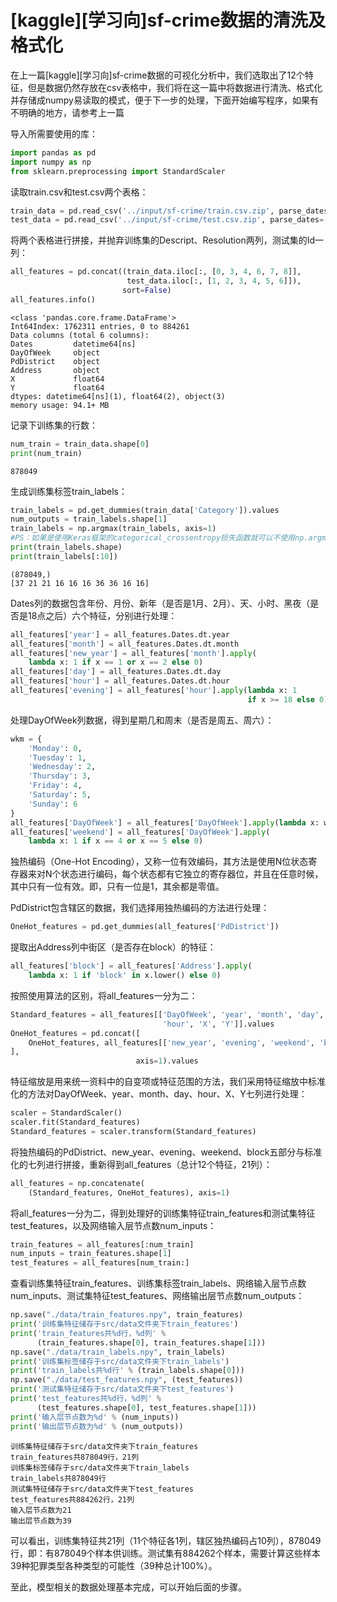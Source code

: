 # [kaggle][学习向]sf-crime数据的清洗及格式化

在上一篇[kaggle][学习向]sf-crime数据的可视化分析中，我们选取出了12个特征，但是数据仍然存放在csv表格中，我们将在这一篇中将数据进行清洗、格式化并存储成numpy易读取的模式，便于下一步的处理，下面开始编写程序，如果有不明确的地方，请参考上一篇

导入所需要使用的库：


```python
import pandas as pd
import numpy as np
from sklearn.preprocessing import StandardScaler
```

读取train.csv和test.csv两个表格：


```python
train_data = pd.read_csv('../input/sf-crime/train.csv.zip', parse_dates=['Dates'])
test_data = pd.read_csv('../input/sf-crime/test.csv.zip', parse_dates=['Dates'])
```

将两个表格进行拼接，并抛弃训练集的Descript、Resolution两列，测试集的Id一列：


```python
all_features = pd.concat((train_data.iloc[:, [0, 3, 4, 6, 7, 8]],
                          test_data.iloc[:, [1, 2, 3, 4, 5, 6]]),
                         sort=False)
all_features.info()
```

    <class 'pandas.core.frame.DataFrame'>
    Int64Index: 1762311 entries, 0 to 884261
    Data columns (total 6 columns):
    Dates         datetime64[ns]
    DayOfWeek     object
    PdDistrict    object
    Address       object
    X             float64
    Y             float64
    dtypes: datetime64[ns](1), float64(2), object(3)
    memory usage: 94.1+ MB
    

记录下训练集的行数：


```python
num_train = train_data.shape[0]
print(num_train)
```

    878049
    

生成训练集标签train_labels：


```python
train_labels = pd.get_dummies(train_data['Category']).values
num_outputs = train_labels.shape[1]
train_labels = np.argmax(train_labels, axis=1)
#PS：如果是使用Keras框架的categorical_crossentropy损失函数就可以不使用np.argmax
print(train_labels.shape)
print(train_labels[:10])
```

    (878049,)
    [37 21 21 16 16 16 36 36 16 16]
    

Dates列的数据包含年份、月份、新年（是否是1月、2月）、天、小时、黑夜（是否是18点之后）六个特征，分别进行处理：


```python
all_features['year'] = all_features.Dates.dt.year
all_features['month'] = all_features.Dates.dt.month
all_features['new_year'] = all_features['month'].apply(
    lambda x: 1 if x == 1 or x == 2 else 0)
all_features['day'] = all_features.Dates.dt.day
all_features['hour'] = all_features.Dates.dt.hour
all_features['evening'] = all_features['hour'].apply(lambda x: 1
                                                     if x >= 18 else 0)
```

处理DayOfWeek列数据，得到星期几和周末（是否是周五、周六）：


```python
wkm = {
    'Monday': 0,
    'Tuesday': 1,
    'Wednesday': 2,
    'Thursday': 3,
    'Friday': 4,
    'Saturday': 5,
    'Sunday': 6
}
all_features['DayOfWeek'] = all_features['DayOfWeek'].apply(lambda x: wkm[x])
all_features['weekend'] = all_features['DayOfWeek'].apply(
    lambda x: 1 if x == 4 or x == 5 else 0)
```

独热编码（One-Hot Encoding），又称一位有效编码，其方法是使用N位状态寄存器来对N个状态进行编码，每个状态都有它独立的寄存器位，并且在任意时候，其中只有一位有效。即，只有一位是1，其余都是零值。

PdDistrict包含辖区的数据，我们选择用独热编码的方法进行处理：


```python
OneHot_features = pd.get_dummies(all_features['PdDistrict'])
```

提取出Address列中街区（是否存在block）的特征：


```python
all_features['block'] = all_features['Address'].apply(
    lambda x: 1 if 'block' in x.lower() else 0)
```

按照使用算法的区别，将all_features一分为二：


```python
Standard_features = all_features[['DayOfWeek', 'year', 'month', 'day',
                                  'hour', 'X', 'Y']].values
OneHot_features = pd.concat([
    OneHot_features, all_features[['new_year', 'evening', 'weekend', 'block']]
],
                            axis=1).values
```

特征缩放是用来统一资料中的自变项或特征范围的方法，我们采用特征缩放中标准化的方法对DayOfWeek、year、month、day、hour、X、Y七列进行处理：


```python
scaler = StandardScaler()
scaler.fit(Standard_features)
Standard_features = scaler.transform(Standard_features)
```

将独热编码的PdDistrict、new_year、evening、weekend、block五部分与标准化的七列进行拼接，重新得到all_features（总计12个特征，21列）：


```python
all_features = np.concatenate(
    (Standard_features, OneHot_features), axis=1)
```

将all_features一分为二，得到处理好的训练集特征train_features和测试集特征test_features，以及网络输入层节点数num_inputs：


```python
train_features = all_features[:num_train]
num_inputs = train_features.shape[1]
test_features = all_features[num_train:]
```

查看训练集特征train_features、训练集标签train_labels、网络输入层节点数num_inputs、测试集特征test_features、网络输出层节点数num_outputs：


```python
np.save("./data/train_features.npy", train_features)
print('训练集特征储存于src/data文件夹下train_features')
print('train_features共%d行，%d列' %
      (train_features.shape[0], train_features.shape[1]))
np.save("./data/train_labels.npy", train_labels)
print('训练集标签储存于src/data文件夹下train_labels')
print('train_labels共%d行' % (train_labels.shape[0]))
np.save("./data/test_features.npy", (test_features))
print('测试集特征储存于src/data文件夹下test_features')
print('test_features共%d行，%d列' %
      (test_features.shape[0], test_features.shape[1]))
print('输入层节点数为%d' % (num_inputs))
print('输出层节点数为%d' % (num_outputs))
```

    训练集特征储存于src/data文件夹下train_features
    train_features共878049行，21列
    训练集标签储存于src/data文件夹下train_labels
    train_labels共878049行
    测试集特征储存于src/data文件夹下test_features
    test_features共884262行，21列
    输入层节点数为21
    输出层节点数为39
    

可以看出，训练集特征共21列（11个特征各1列，辖区独热编码占10列），878049行，即：有878049个样本供训练。测试集有884262个样本，需要计算这些样本39种犯罪类型各种类型的可能性（39种总计100%）。

至此，模型相关的数据处理基本完成，可以开始后面的步骤。
